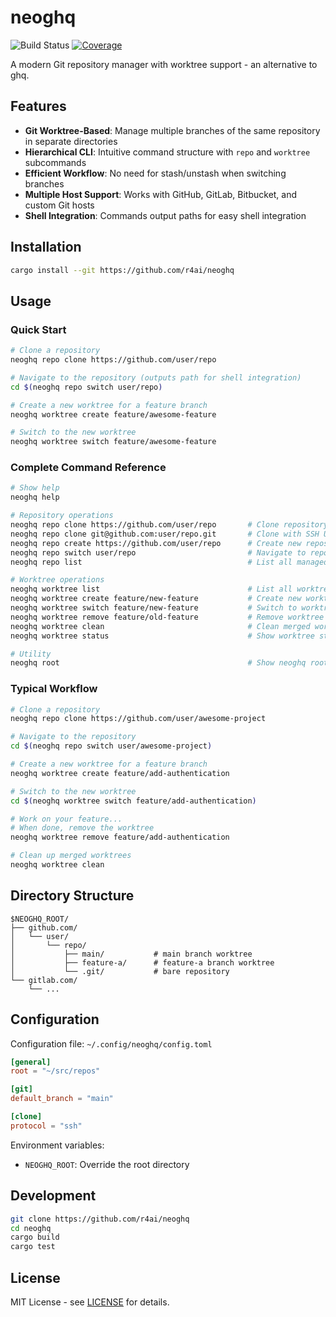 # neoghq

![Build Status](https://github.com/r4ai/neoghq/actions/workflows/ci.yml/badge.svg)
[![Coverage](https://codecov.io/gh/r4ai/neoghq/branch/main/graph/badge.svg)](https://codecov.io/gh/r4ai/neoghq)

A modern Git repository manager with worktree support - an alternative to ghq.

## Features

- **Git Worktree-Based**: Manage multiple branches of the same repository in separate directories
- **Hierarchical CLI**: Intuitive command structure with `repo` and `worktree` subcommands
- **Efficient Workflow**: No need for stash/unstash when switching branches
- **Multiple Host Support**: Works with GitHub, GitLab, Bitbucket, and custom Git hosts
- **Shell Integration**: Commands output paths for easy shell integration

## Installation

```bash
cargo install --git https://github.com/r4ai/neoghq
```

## Usage

### Quick Start

```bash
# Clone a repository
neoghq repo clone https://github.com/user/repo

# Navigate to the repository (outputs path for shell integration)
cd $(neoghq repo switch user/repo)

# Create a new worktree for a feature branch
neoghq worktree create feature/awesome-feature

# Switch to the new worktree
neoghq worktree switch feature/awesome-feature
```

### Complete Command Reference

```bash
# Show help
neoghq help

# Repository operations
neoghq repo clone https://github.com/user/repo       # Clone repository and create default worktree
neoghq repo clone git@github.com:user/repo.git       # Clone with SSH URL
neoghq repo create https://github.com/user/repo      # Create new repository structure
neoghq repo switch user/repo                         # Navigate to repository directory
neoghq repo list                                     # List all managed repositories

# Worktree operations
neoghq worktree list                                 # List all worktrees
neoghq worktree create feature/new-feature           # Create new worktree
neoghq worktree switch feature/new-feature           # Switch to worktree
neoghq worktree remove feature/old-feature           # Remove worktree
neoghq worktree clean                                # Clean merged worktrees
neoghq worktree status                               # Show worktree status

# Utility
neoghq root                                          # Show neoghq root directory
```

### Typical Workflow

```bash
# Clone a repository
neoghq repo clone https://github.com/user/awesome-project

# Navigate to the repository
cd $(neoghq repo switch user/awesome-project)

# Create a new worktree for a feature branch
neoghq worktree create feature/add-authentication

# Switch to the new worktree
cd $(neoghq worktree switch feature/add-authentication)

# Work on your feature...
# When done, remove the worktree
neoghq worktree remove feature/add-authentication

# Clean up merged worktrees
neoghq worktree clean
```

## Directory Structure

```
$NEOGHQ_ROOT/
├── github.com/
│   └── user/
│       └── repo/
│           ├── main/           # main branch worktree
│           ├── feature-a/      # feature-a branch worktree
│           └── .git/           # bare repository
└── gitlab.com/
    └── ...
```

## Configuration

Configuration file: `~/.config/neoghq/config.toml`

```toml
[general]
root = "~/src/repos"

[git]
default_branch = "main"

[clone]
protocol = "ssh"
```

Environment variables:

- `NEOGHQ_ROOT`: Override the root directory

## Development

```bash
git clone https://github.com/r4ai/neoghq
cd neoghq
cargo build
cargo test
```

## License

MIT License - see [LICENSE](LICENSE) for details.
